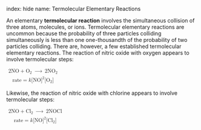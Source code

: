 index: hide
name: Termolecular Elementary Reactions

An elementary  **termolecular reaction** involves the simultaneous collision of three atoms, molecules, or ions. Termolecular elementary reactions are uncommon because the probability of three particles colliding simultaneously is less than one one-thousandth of the probability of two particles colliding. There are, however, a few established termolecular elementary reactions. The reaction of nitric oxide with oxygen appears to involve termolecular steps:

<math xmlns:q="http://cnx.rice.edu/qml/1.0" xmlns:m="http://www.w3.org/1998/Math/MathML" xmlns:bib="http://bibtexml.sf.net/" xmlns:md="http://cnx.rice.edu/mdml" xmlns="http://cnx.rice.edu/cnxml"><mtable columnalign="left"><mtr><mtd><mtext>2NO</mtext><mo>+</mo><msub><mtext>O</mtext><mn>2</mn></msub><mspace width="0.2em"/><mo stretchy="false">⟶</mo><mspace width="0.2em"/><mn>2</mn><msub><mtext>NO</mtext><mn>2</mn></msub></mtd></mtr><mtr><mtd><mtext>rate</mtext><mo>=</mo><mi>k</mi><msup><mrow><mo stretchy="false">[</mo><mtext>NO</mtext><mo stretchy="false">]</mo></mrow><mrow><mn>2</mn></mrow></msup><mo stretchy="false">[</mo><msub><mtext>O</mtext><mn>2</mn></msub><mo stretchy="false">]</mo></mtd></mtr></mtable></math>

Likewise, the reaction of nitric oxide with chlorine appears to involve termolecular steps:

<math xmlns:q="http://cnx.rice.edu/qml/1.0" xmlns:m="http://www.w3.org/1998/Math/MathML" xmlns:bib="http://bibtexml.sf.net/" xmlns:md="http://cnx.rice.edu/mdml" xmlns="http://cnx.rice.edu/cnxml"><mtable columnalign="left"><mtr><mtd><mtext>2NO</mtext><mo>+</mo><msub><mtext>Cl</mtext><mn>2</mn></msub><mspace width="0.2em"/><mo stretchy="false">⟶</mo><mspace width="0.2em"/><mn>2</mn><mtext>NOCl</mtext></mtd></mtr><mtr><mtd><mtext>rate</mtext><mo>=</mo><mi>k</mi><msup><mrow><mtext>[NO]</mtext></mrow><mn>2</mn></msup><mo stretchy="false">[</mo><msub><mrow><mtext>Cl</mtext></mrow><mn>2</mn></msub><mo stretchy="false">]</mo></mtd></mtr></mtable></math>
